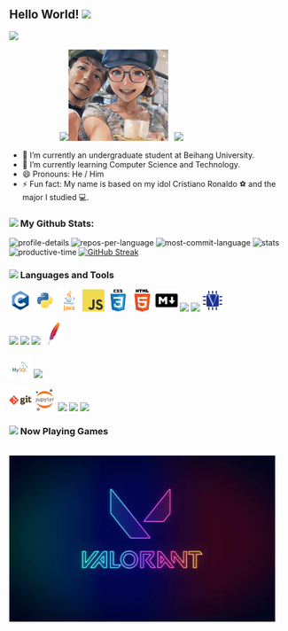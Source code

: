   ## Hello World!  <img src="https://github.com/sciencepal/sciencepal/blob/master/assets/Hi.gif" width="29px">
  ![](https://komarev.com/ghpvc/?username=cjhCoder7&label=Profile%20Visits&color=blue&style=for-the-badge)
  
  &nbsp;  &nbsp; &nbsp;&nbsp; &nbsp; &nbsp; &nbsp; &nbsp; &nbsp; &nbsp; &nbsp;&nbsp; &nbsp;<img src="https://media3.giphy.com/media/ZEB6yFbLnhyQf7g3hn/giphy.gif" width="150" height="auto"/><img src="https://github.com/cjhCoder7/cjhCoder7/blob/main/cartoon.jpg" width="180" height="auto" />&nbsp; &nbsp;<img src="https://media3.giphy.com/media/ZEB6yFbLnhyQf7g3hn/giphy.gif" width="150" height="auto"/>
  
  - 🔭 I’m currently an undergraduate student at Beihang University.
  - 🌱 I’m currently learning Computer Science and Technology.
  - 😄 Pronouns: He / Him
  - ⚡ Fun fact: My name is based on my idol Cristiano Ronaldo ⚽ and the major I studied 💻.


### <img src='https://media1.giphy.com/media/du3J3cXyzhj75IOgvA/giphy.gif?cid=ecf05e47x2g034i9pzwtzzsd3xgg2w9nr94t4tflbbgo3008&rid=giphy.gif' width='30' /> My Github Stats:
![profile-details](http://github-profile-summary-cards.vercel.app/api/cards/profile-details?username=cjhCoder7&theme=github_dark)
![repos-per-language](http://github-profile-summary-cards.vercel.app/api/cards/repos-per-language?username=cjhCoder7&theme=github_dark)
![most-commit-language](http://github-profile-summary-cards.vercel.app/api/cards/most-commit-language?username=cjhCoder7&theme=github_dark)
![stats](http://github-profile-summary-cards.vercel.app/api/cards/stats?username=cjhCoder7&theme=github_dark)
![productive-time](http://github-profile-summary-cards.vercel.app/api/cards/productive-time?username=cjhCoder7&theme=github_dark&utcOffset=8)
[![GitHub Streak](https://streak-stats.demolab.com?user=cjhCoder7&theme=tokyonight&border_radius=6&mode=weekly&card_width=700&card_height=200)](https://git.io/streak-stats)

### <img src="https://media.giphy.com/media/VgCDAzcKvsR6OM0uWg/giphy.gif" width="30"> Languages and Tools <br />
  <code><img height="40" src="https://raw.githubusercontent.com/github/explore/80688e429a7d4ef2fca1e82350fe8e3517d3494d/topics/c/c.png"></code>
  <code><img height="40" src="https://raw.githubusercontent.com/github/explore/80688e429a7d4ef2fca1e82350fe8e3517d3494d/topics/python/python.png"></code>
  <code><img height="40" src="https://raw.githubusercontent.com/github/explore/80688e429a7d4ef2fca1e82350fe8e3517d3494d/topics/java/java.png"></code>
  <code><img height="40" src="https://raw.githubusercontent.com/github/explore/80688e429a7d4ef2fca1e82350fe8e3517d3494d/topics/javascript/javascript.png"></code>
  <code><img height="40" src="https://raw.githubusercontent.com/github/explore/80688e429a7d4ef2fca1e82350fe8e3517d3494d/topics/css/css.png"></code>
  <code><img height="40" src="https://raw.githubusercontent.com/github/explore/80688e429a7d4ef2fca1e82350fe8e3517d3494d/topics/html/html.png"></code>
  <code><img height="40" src="https://raw.githubusercontent.com/github/explore/80688e429a7d4ef2fca1e82350fe8e3517d3494d/topics/markdown/markdown.png"></code>
  <code><img height="40" src="https://upload.wikimedia.org/wikipedia/commons/a/af/Historical_MIPS_Logo1.jpg"></code>
  <code><img height="40" src="https://upload.wikimedia.org/wikipedia/commons/b/ba/Logisim-icon.svg"></code>
  <code><img height="40" src="https://github.com/cjhCoder7/cjhCoder7/blob/main/file-type-verilog.svg"></code>
  <br>
  <br>
  <code><img height="40" src="https://upload.wikimedia.org/wikipedia/commons/thumb/3/3c/Flask_logo.svg/690px-Flask_logo.svg.png"></code>
  <code><img height="40" src="https://upload.wikimedia.org/wikipedia/commons/thumb/c/c6/PyTorch_logo_black.svg/732px-PyTorch_logo_black.svg.png"></code>
  <code><img height="40" src="https://upload.wikimedia.org/wikipedia/commons/thumb/7/75/Playwright_Logo.svg/1200px-Playwright_Logo.svg.png?20230702171919"></code>
  <code><img height="40" src="https://raw.githubusercontent.com/github/explore/80688e429a7d4ef2fca1e82350fe8e3517d3494d/topics/maven/maven.png"></code>
  <br>
  <br>
  <code><img height="40" src="https://raw.githubusercontent.com/github/explore/80688e429a7d4ef2fca1e82350fe8e3517d3494d/topics/mysql/mysql.png"></code>
  <code><img height="40" src="https://upload.wikimedia.org/wikipedia/commons/thumb/3/38/SQLite370.svg/330px-SQLite370.svg.png"></code>
  <br>
  <br>
  <code><img height="40" src="https://raw.githubusercontent.com/github/explore/80688e429a7d4ef2fca1e82350fe8e3517d3494d/topics/git/git.png"></code>
  <code><img height="40" src="https://raw.githubusercontent.com/github/explore/80688e429a7d4ef2fca1e82350fe8e3517d3494d/topics/jupyter-notebook/jupyter-notebook.png"></code>
  <code><img height="40" src="https://upload.wikimedia.org/wikipedia/commons/9/9a/Visual_Studio_Code_1.35_icon.svg"></code>
  <code><img height="40" src="https://upload.wikimedia.org/wikipedia/commons/9/9c/IntelliJ_IDEA_Icon.svg"></code>
  <code><img height="40" src="https://upload.wikimedia.org/wikipedia/commons/thumb/1/1d/PyCharm_Icon.svg/768px-PyCharm_Icon.svg.png"></code>

### <img src="https://emojis.slackmojis.com/emojis/images/1531849430/4246/blob-sunglasses.gif?1531849430" width="30"/> Now Playing Games
  &nbsp; &nbsp;&nbsp; &nbsp; &nbsp; &nbsp; &nbsp; &nbsp;  &nbsp; &nbsp;&nbsp; <img height="300" src="https://github.com/cjhCoder7/cjhCoder7/blob/main/vilorant.webp">
  

<!--
**cjhCoder7/cjhCoder7** is a ✨ _special_ ✨ repository because its `README.md` (this file) appears on your GitHub profile.

Here are some ideas to get you started:

- 🔭 I’m currently working on ...
- 🌱 I’m currently learning ...
- 👯 I’m looking to collaborate on ...
- 🤔 I’m looking for help with ...
- 💬 Ask me about ...
- 📫 How to reach me: ...
- 😄 Pronouns: ...
- ⚡ Fun fact: ...
-->
<!-- <code><img height="40" src="https://raw.githubusercontent.com/github/explore/80688e429a7d4ef2fca1e82350fe8e3517d3494d/topics/macOS/macOS.png"></code>
<!-- <code><img height="40" src="https://raw.githubusercontent.com/github/explore/80688e429a7d4ef2fca1e82350fe8e3517d3494d/topics/django/django.png"></code> -->
<!--<code><img height="40" src="https://raw.githubusercontent.com/github/explore/80688e429a7d4ef2fca1e82350fe8e3517d3494d/topics/docker/docker.png"></code> -->
<!-- <code><img height="40" src="https://raw.githubusercontent.com/github/explore/80688e429a7d4ef2fca1e82350fe8e3517d3494d/topics/linux/linux.png"></code> -->
<!--<code><img height="40" src="https://raw.githubusercontent.com/github/explore/80688e429a7d4ef2fca1e82350fe8e3517d3494d/topics/mongodb/mongodb.png"></code> 
  <code><img height="40" src="https://raw.githubusercontent.com/github/explore/80688e429a7d4ef2fca1e82350fe8e3517d3494d/topics/postgresql/postgresql.png"></code>
  <code><img height="40" src="https://raw.githubusercontent.com/github/explore/80688e429a7d4ef2fca1e82350fe8e3517d3494d/topics/tensorflow/tensorflow.png"></code>
  <code><img height="40" src="https://raw.githubusercontent.com/github/explore/80688e429a7d4ef2fca1e82350fe8e3517d3494d/topics/scikit-learn/scikit-learn.png"></code>-->
